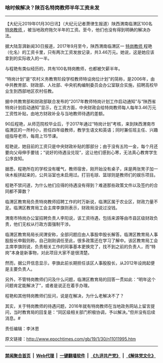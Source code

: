 ### 啥时候解决？陕百名特岗教师半年工资未发
------------------------

<p>
 【大纪元2019年01月30日讯】（大纪元记者萧律生报道）陕西渭南临渭区100名
 <a href="http://www.epochtimes.com/gb/tag/%E7%89%B9%E5%B2%97%E6%95%99%E5%B8%88.html">
  特岗教师
 </a>
 ，被当地政府拖欠半年的工资。至今，他们也没有得到明确的解决办法。
</p>
<p>
 据大陆澎湃新闻30日报道，2017年9月至今，陕西渭南临渭区一
 <a href="http://www.epochtimes.com/gb/tag/%E7%89%B9%E5%B2%97%E6%95%99%E5%B8%88.html">
  特岗教师
 </a>
 程艳（化名）的工资卡里，只有两次工资发放记录，共3.46万元。她说，这是她应该拿到的实际收入的一半。
</p>
<p>
 与程艳有类似经历的，共有100名特岗教师，也都被欠薪半年。
</p>
<p>
 “特岗计划”是“农村义务教育阶段学校教师特设岗位计划”的简称，是2006年，由中共教育部、财政部、人社部、中央机构编制委员会办公室联合实施，招聘高校毕业生到西部地区农村任教。
</p>
<p>
 据中共教育部和财政部联合发布的“2017年教师特岗计划工作启动通知”与“陕西省特岗计划启动通知”显示，在工资方面，中央财政会给特岗教师每人每年3.46万元工资性补贴，由地方财政补全与当地教师待遇的差额。
</p>
<p>
 90后程艳，从师范院校毕业后，于2017年通过“特岗计划”考核，来到陕西渭南市临渭区的一所村小，担任四年级教师，教学生语文和英语；同时兼任班主任、兴趣组指导老师，每周上15节课。
</p>
<p>
 程艳说，她目前的工资只是中央财政补贴的那部分；由于没有五险一金，每个月还要向父母伸手要钱；“说好的待遇没兑现”，这让他们感到心寒，无法真心教育学生公序良知。
</p>
<p>
 据悉，程艳所在的学校没有暖气，教师宿舍，刚开始没有桌子，床是两张凳子加一块木板拼起来的，公共浴室也未启用过。打羽毛球、篮球则是教师们的娱乐项目。
</p>
<p>
 程艳不禁问道，为什么他们应得的待遇没有得到？难道那些政策文件以及签约的合同都不算数？
</p>
<p>
 临渭区教育局负责特岗教师招聘工作的时万新说，临渭区属于农业区，财政力量不足。临渭区教育局工会主席李旗则表示，财政局没说过没钱。
</p>
<p>
 渭南市特岗办公室招聘负责人李阳说，该工资待遇，包括来源等由市县区级财政负责，他们无权从行政方面强制干涉。
</p>
<p>
 临渭区教育局局长闵渭安称，全部问题应由人事股申股长解答。临渭区教育局人事股股长申毅则称，自己刚刚调任至此，很多政策还在学习了解中。该区教育局工会主席李旗则说，负责相关工作的同事基本更换完了，找不到之前的负责人，而“特岗”本身是新事物，对此项目大家不是很清楚。
</p>
<p>
 然而，据公开信息显示，李旗此前长期担任该区人事股股长，从2012年设岗起便是主要负责人。
</p>
<p>
 另外，不管特岗教师们问及什么问题，临渭区教育局的回答一贯如此：“明年这个问题肯定能解决了”，或者是说正在着手办理。
</p>
<p>
 程艳和其他特岗教师们反问，说是在解决，为什么老解决不了？
</p>
<p>
 其实，关于特岗教师的待遇问题，2016年就有特岗教师在当地政务网站上留言提问，当时教育局的回复是：“同区级相关部门积极协调，予以解决。”但并没有后续消息。#
</p>
<p>
 责任编辑：李沐恩
</p>

原文链接：http://www.epochtimes.com/gb/19/1/30/n11011995.htm


------------------------
#### [禁闻聚合首页](https://github.com/gfw-breaker/banned-news/blob/master/README.md) &nbsp;|&nbsp; [Web代理](https://github.com/gfw-breaker/open-proxy/blob/master/README.md) &nbsp;|&nbsp; [一键翻墙软件](https://github.com/gfw-breaker/nogfw/blob/master/README.md) &nbsp;|&nbsp; [《九评共产党》](https://github.com/gfw-breaker/9ping.md/blob/master/README.md#九评之一评共产党是什么) &nbsp;|&nbsp; [《解体党文化》](https://github.com/gfw-breaker/jtdwh.md/blob/master/README.md#绪论)